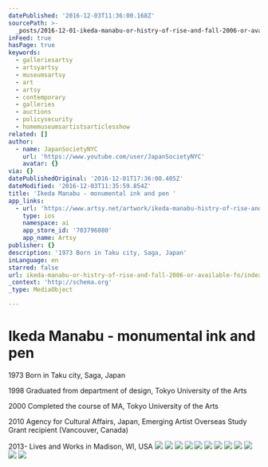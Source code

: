 ```yaml
---
datePublished: '2016-12-03T11:36:00.168Z'
sourcePath: >-
  _posts/2016-12-01-ikeda-manabu-or-histry-of-rise-and-fall-2006-or-available-fo.md
inFeed: true
hasPage: true
keywords:
  - galleriesartsy
  - artsyartsy
  - museumsartsy
  - art
  - artsy
  - contemporary
  - galleries
  - auctions
  - policysecurity
  - homemuseumsartistsarticlesshow
related: []
author:
  - name: JapanSocietyNYC
    url: 'https://www.youtube.com/user/JapanSocietyNYC'
    avatar: {}
via: {}
datePublishedOriginal: '2016-12-01T17:36:00.405Z'
dateModified: '2016-12-03T11:35:59.854Z'
title: 'Ikeda Manabu - monumental ink and pen '
app_links:
  - url: 'https://www.artsy.net/artwork/ikeda-manabu-histry-of-rise-and-fall'
    type: ios
    namespace: ai
    app_store_id: '703796080'
    app_name: Artsy
publisher: {}
description: '1973 Born in Taku city, Saga, Japan'
inLanguage: en
starred: false
url: ikeda-manabu-or-histry-of-rise-and-fall-2006-or-available-fo/index.html
_context: 'http://schema.org'
_type: MediaObject

---
```

# Ikeda Manabu - monumental ink and pen 

1973 Born in Taku city, Saga, Japan

1998 Graduated from department of design, Tokyo University of the Arts

2000 Completed the course of MA, Tokyo University of the Arts

2010 Agency for Cultural Affairs, Japan, Emerging Artist Overseas Study Grant recipient (Vancouver, Canada)

2013- Lives and Works in Madison, WI, USA
![](https://the-grid-user-content.s3-us-west-2.amazonaws.com/d732d9f0-0bc5-4e83-a9b1-254e8cafecf2.jpg)
![](https://the-grid-user-content.s3-us-west-2.amazonaws.com/c608e378-3148-441d-8244-9cfbc9d9730c.png)
![](https://the-grid-user-content.s3-us-west-2.amazonaws.com/8d2ad2b7-b670-45cb-9310-4feefe219eaa.png)
![](https://the-grid-user-content.s3-us-west-2.amazonaws.com/0a641086-aaad-4559-a984-f7fd9204cebd.png)
![](https://the-grid-user-content.s3-us-west-2.amazonaws.com/956767c1-bafb-4920-9331-5fd90eea8f74.png)
![](https://the-grid-user-content.s3-us-west-2.amazonaws.com/10b1841b-fcb8-4a80-8313-864905e5c0f9.png)
![](https://the-grid-user-content.s3-us-west-2.amazonaws.com/cbb75a8c-dbb6-4e01-8c9a-338b2cf89f2e.png)
![](https://the-grid-user-content.s3-us-west-2.amazonaws.com/77907e27-16a3-486e-8c8b-ef5ab0423dd6.png)
![](https://the-grid-user-content.s3-us-west-2.amazonaws.com/db53cf14-4a66-4bee-8900-e5ebc4d017de.jpg)
![](https://the-grid-user-content.s3-us-west-2.amazonaws.com/fe7bcdac-7b81-4f43-a993-0299b9221e14.jpg)
![](https://the-grid-user-content.s3-us-west-2.amazonaws.com/552ef10d-bb35-4b4b-a306-6b58f8eaf8bf.jpg)
![](https://the-grid-user-content.s3-us-west-2.amazonaws.com/470dbd73-f416-45b5-9bf6-b9667bf9e3b8.jpg)